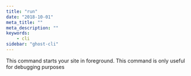 ```yaml
---
title: "run"
date: "2018-10-01"
meta_title: ""
meta_description: ""
keywords:
    - cli
sidebar: "ghost-cli"
---
```


This command starts your site in foreground. This command is only useful for debugging purposes
